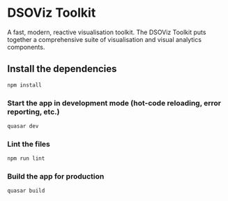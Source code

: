 # DSOViz Toolkit

A fast, modern, reactive visualisation toolkit. The DSOViz Toolkit puts together a comprehensive suite of visualisation and visual analytics components.

## Install the dependencies
```bash
npm install
```

### Start the app in development mode (hot-code reloading, error reporting, etc.)
```bash
quasar dev
```

### Lint the files
```bash
npm run lint
```

### Build the app for production
```bash
quasar build
```
